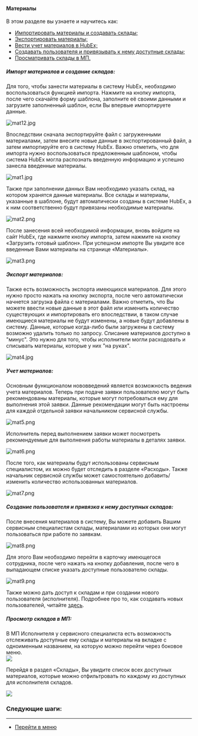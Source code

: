 #### Материалы
В этом разделе вы узнаете и научитесь как:
<html>
  <meta charset="utf-8">
  <title>Быстрый переход внутри документа</title>
 <ul>
       <li><a href="#matimp">Импортировать материалы и создавать склады;</a></li>
       <li><a href="#matexp">Экспортировать материалы;</a></li>
       <li><a href="#matacc">Вести учет материалов в HubEx;</a></li>
       <li><a href="#userwithmat">Создавать пользователя и привязывать к нему доступные склады;</a></li>
       <li><a href="#wima">Просматривать склады в МП.</a></li>

 </ul>
</html>


<h5 id="matimp">Импорт материалов и создание складов: </h5>
Для того, чтобы занести материалы в систему HubEx, необходимо воспользоваться функцией импорта. Нажмите на кнопку импорта, после чего скачайте форму шаблона, заполните её своими данными и загрузите заполненный шаблон, если Вы впервые импортируете данные. 

![mat12.jpg](/attachments/images/FAQ/USER/Materials/mat12.png)

Впоследствии сначала экспортируйте файл с загруженными материалами, затем внесите новые данные в экспортированный файл, а затем импортируйте его в систему HubEx. Важно отметить, что для импорта нужно воспользоваться предложенным шаблоном, чтобы система HubEx могла распознать введенную информацию и успешно занесла введенные материалы.

![mat1.jpg](/attachments/images/FAQ/USER/Materials/mat1.jpg)

Также при заполнении данных Вам необходимо указать склад, на котором хранятся данные материалы. Все склады и материалы, указанные в шаблоне, будут автоматически созданы в системе HubEx, а к ним соответственно будут привязаны необходимые материалы.

![mat2.png](/attachments/images/FAQ/USER/Materials/mat2.png)

После занесения всей необходимой информации, вновь войдите на сайт HubEx, где нажмите кнопку импорта, затем нажмите на кнопку «Загрузить готовый шаблон».
При успешном импорте Вы увидите все введенные Вами материалы на странице «Материалы».

![mat3.png](/attachments/images/FAQ/USER/Materials/mat3.png)


<h5 id="matexp">Экспорт материалов: </h5>
Также есть возможность экспорта имеющихся материалов. Для этого нужно просто нажать на кнопку экспорта, после чего автоматически начнется загрузка файла с материалами. Важно отметить, что Вы можете ввести новые данные в этот файл или изменить количество существующих и импортировать его впоследствии, в таком случае имеющиеся материалы не будут изменены, а новые будут добавлены в систему. Данные, которые когда-либо были загружены в систему возможно удалить только по запросу. Списание материалов доступно в "минус". Это нужно для того, чтобы исполнители могли расходовать и списывать материалы, которые у них "на руках".

![mat4.jpg](/attachments/images/FAQ/USER/Materials/mat4.jpg)


<h5 id="matacc">Учет материалов: </h5>
Основным функционалом нововведений является возможность ведения учета материалов. Теперь при подаче заявки пользователю могут быть рекомендованы материалы, которые могут потребоваться ему для выполнения этой заявки. Данные рекомендации могут быть настроены для каждой отдельной заявки начальником сервисной службы.

![mat5.png](/attachments/images/FAQ/USER/Materials/mat5.png)

Исполнитель перед выполнением заявки может посмотреть рекомендуемые для выполнения работы материалы в деталях заявки.

![mat6.png](/attachments/images/FAQ/USER/Materials/mat6.png)

После того, как материалы будут использованы сервисным специалистом, их можно будет отследить в разделе «Расходы». Также начальник сервисной службы может самостоятельно добавить/изменить количество использованных материалов.

![mat7.png](/attachments/images/FAQ/USER/Materials/mat7.png)

<h5 id="userwithmat">Создание пользователя и привязка к нему доступных складов: </h5>
После внесения материалов в систему, Вы можете добавить Вашим сервисным специалистам склады, материалами из которых они могут пользоваться при работе по заявкам.

![mat8.png](/attachments/images/FAQ/USER/Materials/mat8.jpg)

Для этого Вам необходимо перейти в карточку имеющегося сотрудника, после чего нажать на кнопку добавления, после чего в выпадающем списке указать доступные пользователю склады.

![mat9.png](/attachments/images/FAQ/USER/Materials/mat9.jpg)

Также можно дать доступ к складам и при создании нового пользователя (исполнителя). Подробнее про то, как создавать новых пользователей, читайте [здесь](https://wiki.hubex.ru/docs/FAQ/RU/user/CreatingUser.html).

<h5 id="wima">Просмотр складов в МП: </h5>
В МП Исполнителя у сервисного специалиста есть возможность отслеживать доступные ему склады и материалы на вкладке с одноименным названием, на которую можно перейти через боковое меню.

<div>
  <img  style="margin: 0 auto; display: block; max-width: 100%;" src="/attachments/images/FAQ/USER/Materials/mat10.jpg" />
</div>

Перейдя в раздел «Склады», Вы увидите список всех доступных материалов, которые можно отфильтровать по каждому из доступных для исполнителя складов.

<div>
  <img  style="margin: 0 auto; display: block; max-width: 100%;" src="/attachments/images/FAQ/USER/Materials/mat11.jpg" />
</div>

### Следующие шаги:


___
- [Перейти в меню](http://wiki.hubex.ru)
